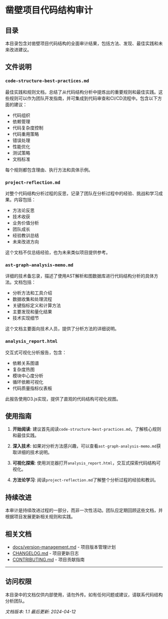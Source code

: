 # 凿壁项目代码结构审计

## 目录

本目录包含对凿壁项目代码结构的全面审计结果，包括方法、发现、最佳实践和未来改进建议。

## 文件说明

### `code-structure-best-practices.md`

最佳实践和规则文档，总结了从代码结构分析中提炼出的重要规则和最佳实践。这些规则可以作为团队开发指南，并可集成到代码审查和CI/CD流程中。包含以下方面的建议：

- 代码组织
- 依赖管理
- 代码复杂度控制
- 代码重用策略
- 错误处理
- 性能优化
- 测试策略
- 文档标准

每个规则都包含理由、执行方法和具体示例。

### `project-reflection.md`

对整个代码结构分析过程的反思，记录了团队在分析过程中的经验、挑战和学习成果。内容包括：

- 方法论反思
- 技术收获
- 业务价值分析
- 团队成长
- 经验教训总结
- 未来改进方向

这个文档不仅总结经验，也为未来类似项目提供参考。

### `ast-graph-analysis-memo.md`

详细的技术备忘录，描述了使用AST解析和图数据库进行代码结构分析的具体方法。文档包括：

- 分析方法和工具介绍
- 数据收集和处理流程
- 关键指标定义和计算方法
- 主要发现和量化结果
- 技术实现细节

这个文档主要面向技术人员，提供了分析方法的详细说明。

### `analysis_report.html`

交互式可视化分析报告，包含：

- 依赖关系图谱
- 复杂度热图
- 模块中心度分析
- 循环依赖可视化
- 代码质量指标仪表板

此报告使用D3.js实现，提供了直观的代码结构可视化视图。

## 使用指南

1. **开始阅读**: 建议首先阅读`code-structure-best-practices.md`，了解核心规则和最佳实践。

2. **深入技术**: 如果对分析方法感兴趣，可以查看`ast-graph-analysis-memo.md`获取详细的技术说明。

3. **可视化探索**: 使用浏览器打开`analysis_report.html`，交互式探索代码结构可视化。

4. **方法论学习**: 阅读`project-reflection.md`了解整个分析过程的经验和教训。

## 持续改进

本审计是持续改进过程的一部分，而非一次性活动。团队应定期回顾这些文档，并根据项目发展更新相关规则和实践。

## 相关文档

- [docs/version-management.md](../docs/version-management.md) - 项目版本管理计划
- [CHANGELOG.md](../CHANGELOG.md) - 项目更新日志
- [CONTRIBUTING.md](../CONTRIBUTING.md) - 项目贡献指南

---

## 访问权限

本目录中的文档仅供内部使用，请勿外传。如有任何问题或建议，请联系代码结构分析团队。

*文档版本: 1.1*
*最后更新: 2024-04-12*